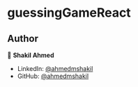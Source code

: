 # guessingGameReact
## Author

👤 **Shakil Ahmed**

* LinkedIn: [@ahmedmshakil](https://www.linkedin.com/in/ahmedmshakil/)
* GitHub: [@ahmedmshakil](https://github.com/ahmedmshakil)